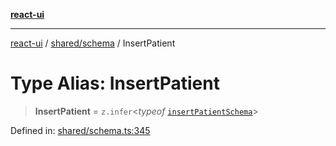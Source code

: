 [**react-ui**](../../../README.md)

***

[react-ui](../../../README.md) / [shared/schema](../README.md) / InsertPatient

# Type Alias: InsertPatient

> **InsertPatient** = `z.infer`\<*typeof* [`insertPatientSchema`](../variables/insertPatientSchema.md)\>

Defined in: [shared/schema.ts:345](https://github.com/UWA-CITS5206-DMR/react-ui/blob/7050e78c07ed514b5a3e8c4228a2104c7641f592/shared/schema.ts#L345)
